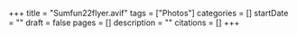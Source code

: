 +++
title = "Sumfun22flyer.avif"
tags = ["Photos"]
categories = []
startDate = ""
draft = false
pages = []
description = ""
citations = []
+++
